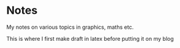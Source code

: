 # Notes
My notes on various topics in graphics, maths etc.

This is where I first make draft in latex before putting it on my blog
